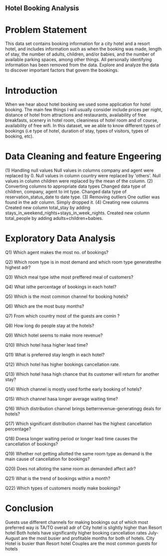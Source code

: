 ## Hotel Booking Analysis 

# Problem Statement 

This data set contains booking information for a city hotel and a resort hotel, and includes information such as when the booking was made, length of stay, the number of adults, children, and/or babies, and the number of available parking spaces, among other things. All personally identifying information has been removed from the data.
Explore and analyze the data to discover important factors that govern the bookings.

# Introduction

When we hear about hotel booking we used some application  for hotel booking. The main few things I will usually consider include prices per night, distance of hotel from attractions and restaurants, availability of free breakfasts, scenery in hotel room, cleaniness of hotel room and of course, availability of free wifi. In this dataset, we ae able to know different types of bookings (i.e type of hotel, duration of stay, types of visitors, types of booking, etc).

# Data Cleaning and feature Engeering 

(1) Handling null values
Null values in columns company and agent were replaced by 0.
Null values in column country were replaced by 'others'.
Null values in column children were replaced by the mean of the column.
(2) Converting columns to appropriate data types
Changed data type of children, company, agent to int type.
Changed data type of reservation_status_date to date type.
(3) Removing outliers
One outlier was found in the adr column. Simply dropped it.
(4) Creating new columns
Created new column total_stay by adding stays_in_weekend_nights+stays_in_week_nights.
Created new column total_people by adding adults+children+babies.

# Exploratory Data Analysis

Q1) Which agent makes the most no. of bookings?

 Q2) Which room type is in most demand and which room type generatesthe  highest adr?
 
 Q3) Which meal type isthe  most preffered meal of customers?
 
 Q4) What isthe  percentage of bookings in each hotel?
 
 Q5) Which is the most common channel for booking hotels?
 
 Q6) Which are the most busy months?
 
 Q7) From which country most of the guests are comin ?
 
 Q8) How long do people stay at the hotels?
 
 Q9)  Which hotel seems to make more revenue?
 
 Q10)  Which hotel hasa  higher lead time?
 
 Q11)  What is preferred stay length in each hotel?
 
 Q12)  Which hotel has higher bookings cancellation rate.
 
 Q13)  Which hotel hasa  high chance that its customer will return for another stay?
 
 Q14)  Which channel is mostly used forthe  early booking of hotels?
 
 Q15)  Which channel hasa  longer average waiting time?
 
 Q16)  Which distribution channel brings betterrevenue-generatingg deals for hotels?
 
 Q17)  Which significant distribution channel has the highest cancellation percentage?
 
 Q18) Doesa  longer waiting period or longer lead time causes the cancellation of bookings?
 
 Q19) Whether not getting allotted the same room type as demand is the main cause of cancellation for bookings?
 
 Q20) Does not alloting the  same room as demanded affect adr? 
 
 Q21) What is the trend of bookings within a month?
 
 Q22) Which types of customers mostly make bookings?

# Conclusion

Guests use different channels for making bookings out of which most preferred way is TA/TO
overall adr of City hotel is slightly higher than Resort hotel
Both hotels have significantly higher booking cancellation rates
July- August are the most busier and profitable months for both of hotels.
City Hotel is busier than Resort hotel
Couples are the most common guests for hotels
